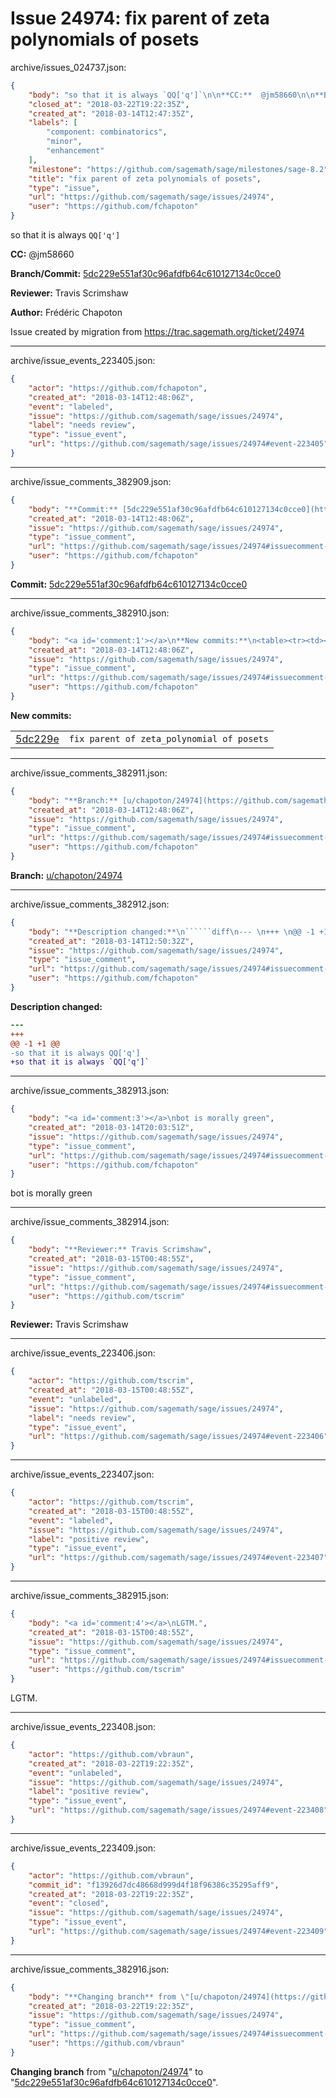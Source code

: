 # Issue 24974: fix parent of zeta polynomials of posets

archive/issues_024737.json:
```json
{
    "body": "so that it is always `QQ['q']`\n\n**CC:**  @jm58660\n\n**Branch/Commit:** [5dc229e551af30c96afdfb64c610127134c0cce0](https://github.com/sagemath/sagetrac-mirror/commit/5dc229e551af30c96afdfb64c610127134c0cce0)\n\n**Reviewer:** Travis Scrimshaw\n\n**Author:** Fr\u00e9d\u00e9ric Chapoton\n\nIssue created by migration from https://trac.sagemath.org/ticket/24974\n\n",
    "closed_at": "2018-03-22T19:22:35Z",
    "created_at": "2018-03-14T12:47:35Z",
    "labels": [
        "component: combinatorics",
        "minor",
        "enhancement"
    ],
    "milestone": "https://github.com/sagemath/sage/milestones/sage-8.2",
    "title": "fix parent of zeta polynomials of posets",
    "type": "issue",
    "url": "https://github.com/sagemath/sage/issues/24974",
    "user": "https://github.com/fchapoton"
}
```
so that it is always `QQ['q']`

**CC:**  @jm58660

**Branch/Commit:** [5dc229e551af30c96afdfb64c610127134c0cce0](https://github.com/sagemath/sagetrac-mirror/commit/5dc229e551af30c96afdfb64c610127134c0cce0)

**Reviewer:** Travis Scrimshaw

**Author:** Frédéric Chapoton

Issue created by migration from https://trac.sagemath.org/ticket/24974





---

archive/issue_events_223405.json:
```json
{
    "actor": "https://github.com/fchapoton",
    "created_at": "2018-03-14T12:48:06Z",
    "event": "labeled",
    "issue": "https://github.com/sagemath/sage/issues/24974",
    "label": "needs review",
    "type": "issue_event",
    "url": "https://github.com/sagemath/sage/issues/24974#event-223405"
}
```



---

archive/issue_comments_382909.json:
```json
{
    "body": "**Commit:** [5dc229e551af30c96afdfb64c610127134c0cce0](https://github.com/sagemath/sagetrac-mirror/commit/5dc229e551af30c96afdfb64c610127134c0cce0)",
    "created_at": "2018-03-14T12:48:06Z",
    "issue": "https://github.com/sagemath/sage/issues/24974",
    "type": "issue_comment",
    "url": "https://github.com/sagemath/sage/issues/24974#issuecomment-382909",
    "user": "https://github.com/fchapoton"
}
```

**Commit:** [5dc229e551af30c96afdfb64c610127134c0cce0](https://github.com/sagemath/sagetrac-mirror/commit/5dc229e551af30c96afdfb64c610127134c0cce0)



---

archive/issue_comments_382910.json:
```json
{
    "body": "<a id='comment:1'></a>\n**New commits:**\n<table><tr><td><a href=\"https://github.com/sagemath/sagetrac-mirror/commit/5dc229e551af30c96afdfb64c610127134c0cce0\">5dc229e</a></td><td><code>fix parent of zeta_polynomial of posets</code></td></tr></table>\n",
    "created_at": "2018-03-14T12:48:06Z",
    "issue": "https://github.com/sagemath/sage/issues/24974",
    "type": "issue_comment",
    "url": "https://github.com/sagemath/sage/issues/24974#issuecomment-382910",
    "user": "https://github.com/fchapoton"
}
```

<a id='comment:1'></a>
**New commits:**
<table><tr><td><a href="https://github.com/sagemath/sagetrac-mirror/commit/5dc229e551af30c96afdfb64c610127134c0cce0">5dc229e</a></td><td><code>fix parent of zeta_polynomial of posets</code></td></tr></table>




---

archive/issue_comments_382911.json:
```json
{
    "body": "**Branch:** [u/chapoton/24974](https://github.com/sagemath/sagetrac-mirror/tree/u/chapoton/24974)",
    "created_at": "2018-03-14T12:48:06Z",
    "issue": "https://github.com/sagemath/sage/issues/24974",
    "type": "issue_comment",
    "url": "https://github.com/sagemath/sage/issues/24974#issuecomment-382911",
    "user": "https://github.com/fchapoton"
}
```

**Branch:** [u/chapoton/24974](https://github.com/sagemath/sagetrac-mirror/tree/u/chapoton/24974)



---

archive/issue_comments_382912.json:
```json
{
    "body": "**Description changed:**\n``````diff\n--- \n+++ \n@@ -1 +1 @@\n-so that it is always QQ['q']\n+so that it is always `QQ['q']`\n``````\n",
    "created_at": "2018-03-14T12:50:32Z",
    "issue": "https://github.com/sagemath/sage/issues/24974",
    "type": "issue_comment",
    "url": "https://github.com/sagemath/sage/issues/24974#issuecomment-382912",
    "user": "https://github.com/fchapoton"
}
```

**Description changed:**
``````diff
--- 
+++ 
@@ -1 +1 @@
-so that it is always QQ['q']
+so that it is always `QQ['q']`
``````




---

archive/issue_comments_382913.json:
```json
{
    "body": "<a id='comment:3'></a>\nbot is morally green",
    "created_at": "2018-03-14T20:03:51Z",
    "issue": "https://github.com/sagemath/sage/issues/24974",
    "type": "issue_comment",
    "url": "https://github.com/sagemath/sage/issues/24974#issuecomment-382913",
    "user": "https://github.com/fchapoton"
}
```

<a id='comment:3'></a>
bot is morally green



---

archive/issue_comments_382914.json:
```json
{
    "body": "**Reviewer:** Travis Scrimshaw",
    "created_at": "2018-03-15T00:48:55Z",
    "issue": "https://github.com/sagemath/sage/issues/24974",
    "type": "issue_comment",
    "url": "https://github.com/sagemath/sage/issues/24974#issuecomment-382914",
    "user": "https://github.com/tscrim"
}
```

**Reviewer:** Travis Scrimshaw



---

archive/issue_events_223406.json:
```json
{
    "actor": "https://github.com/tscrim",
    "created_at": "2018-03-15T00:48:55Z",
    "event": "unlabeled",
    "issue": "https://github.com/sagemath/sage/issues/24974",
    "label": "needs review",
    "type": "issue_event",
    "url": "https://github.com/sagemath/sage/issues/24974#event-223406"
}
```



---

archive/issue_events_223407.json:
```json
{
    "actor": "https://github.com/tscrim",
    "created_at": "2018-03-15T00:48:55Z",
    "event": "labeled",
    "issue": "https://github.com/sagemath/sage/issues/24974",
    "label": "positive review",
    "type": "issue_event",
    "url": "https://github.com/sagemath/sage/issues/24974#event-223407"
}
```



---

archive/issue_comments_382915.json:
```json
{
    "body": "<a id='comment:4'></a>\nLGTM.",
    "created_at": "2018-03-15T00:48:55Z",
    "issue": "https://github.com/sagemath/sage/issues/24974",
    "type": "issue_comment",
    "url": "https://github.com/sagemath/sage/issues/24974#issuecomment-382915",
    "user": "https://github.com/tscrim"
}
```

<a id='comment:4'></a>
LGTM.



---

archive/issue_events_223408.json:
```json
{
    "actor": "https://github.com/vbraun",
    "created_at": "2018-03-22T19:22:35Z",
    "event": "unlabeled",
    "issue": "https://github.com/sagemath/sage/issues/24974",
    "label": "positive review",
    "type": "issue_event",
    "url": "https://github.com/sagemath/sage/issues/24974#event-223408"
}
```



---

archive/issue_events_223409.json:
```json
{
    "actor": "https://github.com/vbraun",
    "commit_id": "f13926d7dc48668d999d4f18f96386c35295aff9",
    "created_at": "2018-03-22T19:22:35Z",
    "event": "closed",
    "issue": "https://github.com/sagemath/sage/issues/24974",
    "type": "issue_event",
    "url": "https://github.com/sagemath/sage/issues/24974#event-223409"
}
```



---

archive/issue_comments_382916.json:
```json
{
    "body": "**Changing branch** from \"[u/chapoton/24974](https://github.com/sagemath/sagetrac-mirror/tree/u/chapoton/24974)\" to \"[5dc229e551af30c96afdfb64c610127134c0cce0](https://github.com/sagemath/sagetrac-mirror/commit/5dc229e551af30c96afdfb64c610127134c0cce0)\".",
    "created_at": "2018-03-22T19:22:35Z",
    "issue": "https://github.com/sagemath/sage/issues/24974",
    "type": "issue_comment",
    "url": "https://github.com/sagemath/sage/issues/24974#issuecomment-382916",
    "user": "https://github.com/vbraun"
}
```

**Changing branch** from "[u/chapoton/24974](https://github.com/sagemath/sagetrac-mirror/tree/u/chapoton/24974)" to "[5dc229e551af30c96afdfb64c610127134c0cce0](https://github.com/sagemath/sagetrac-mirror/commit/5dc229e551af30c96afdfb64c610127134c0cce0)".
